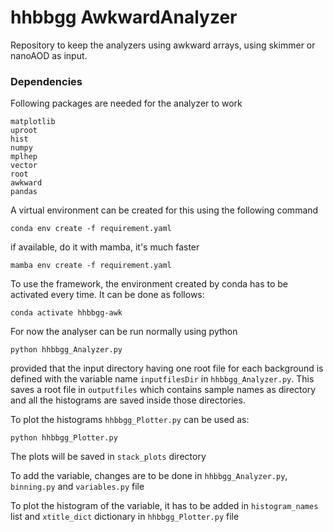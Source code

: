 # hhbbgg AwkwardAnalyzer
Repository to keep the analyzers using awkward arrays, using skimmer or nanoAOD as input.

### Dependencies
Following packages are needed for the analyzer to work
```
matplotlib
uproot
hist
numpy
mplhep
vector
root
awkward
pandas
```
A virtual environment can be created for this using the following command
```
conda env create -f requirement.yaml
```
if available, do it with mamba, it's much faster
```
mamba env create -f requirement.yaml
```
To use the framework, the environment created by conda has to be activated every time. It can be done as follows:
```
conda activate hhbbgg-awk
```
For now the analyser can be run normally using python
```
python hhbbgg_Analyzer.py
```
provided that the input directory having one root file for each background is defined with the variable name `inputfilesDir` in `hhbbgg_Analyzer.py`.
This saves a root file in `outputfiles` which contains sample names as directory and all the histograms are saved inside those directories.

To plot the histograms `hhbbgg_Plotter.py` can be used as:
```
python hhbbgg_Plotter.py
```
The plots will be saved in `stack_plots` directory

To add the variable, changes are to be done in `hhbbgg_Analyzer.py`, `binning.py` and `variables.py` file

To plot the histogram of the variable, it has to be added in `histogram_names` list and `xtitle_dict` dictionary in `hhbbgg_Plotter.py` file
